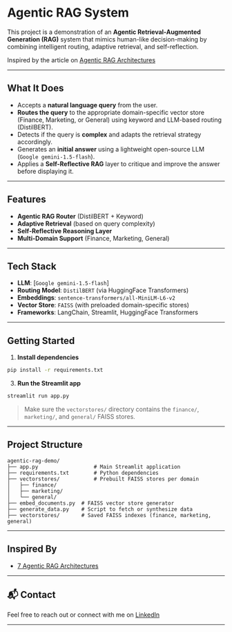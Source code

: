 
# Agentic RAG System 

This project is a demonstration of an **Agentic Retrieval-Augmented Generation (RAG)** system that mimics human-like decision-making by combining intelligent routing, adaptive retrieval, and self-reflection.

Inspired by the article on [Agentic RAG Architectures](https://www.analyticsvidhya.com/blog/2025/01/agentic-rag-system-architectures/)

---

## What It Does

- Accepts a **natural language query** from the user.
- **Routes the query** to the appropriate domain-specific vector store (Finance, Marketing, or General) using keyword and LLM-based routing (DistilBERT).
- Detects if the query is **complex** and adapts the retrieval strategy accordingly.
- Generates an **initial answer** using a lightweight open-source LLM (`Google gemini-1.5-flash`).
- Applies a **Self-Reflective RAG** layer to critique and improve the answer before displaying it.

---

## Features

- **Agentic RAG Router** (DistilBERT + Keyword)
- **Adaptive Retrieval** (based on query complexity)
- **Self-Reflective Reasoning Layer**
- **Multi-Domain Support** (Finance, Marketing, General)

---

## Tech Stack

- **LLM**: [`Google gemini-1.5-flash`]
- **Routing Model**: `DistilBERT` (via HuggingFace Transformers)
- **Embeddings**: `sentence-transformers/all-MiniLM-L6-v2`
- **Vector Store**: `FAISS` (with preloaded domain-specific stores)
- **Frameworks**: LangChain, Streamlit, HuggingFace Transformers

---

## Getting Started

1. **Install dependencies**  
```bash
pip install -r requirements.txt
```

3. **Run the Streamlit app**  
```bash
streamlit run app.py
```

> Make sure the `vectorstores/` directory contains the `finance/`, `marketing/`, and `general/` FAISS stores.

---

## Project Structure

```
agentic-rag-demo/
├── app.py                  # Main Streamlit application
├── requirements.txt        # Python dependencies
├── vectorstores/           # Prebuilt FAISS stores per domain
│   ├── finance/
│   ├── marketing/
│   └── general/
├── embed_documents.py  # FAISS vector store generator
├── generate_data.py    # Script to fetch or synthesize data
├── vectorstores/       # Saved FAISS indexes (finance, marketing, general)

```

---

## Inspired By

- [7 Agentic RAG Architectures](https://www.analyticsvidhya.com/blog/2025/01/agentic-rag-system-architectures/) 

---


## 📬 Contact

Feel free to reach out or connect with me on [LinkedIn](https://www.linkedin.com/in/saurabh-singh-0528/) 

---
